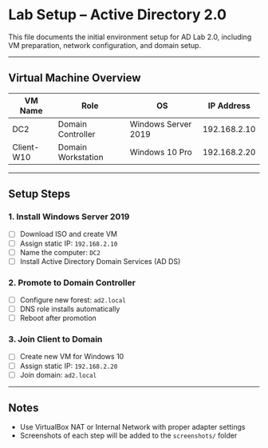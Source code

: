 # Lab Setup – Active Directory 2.0

This file documents the initial environment setup for AD Lab 2.0, including VM preparation, network configuration, and domain setup.

---

## Virtual Machine Overview

| VM Name           | Role                  | OS                    | IP Address     |
|------------------|-----------------------|------------------------|----------------|
| DC2               | Domain Controller     | Windows Server 2019    | 192.168.2.10    |
| Client-W10        | Domain Workstation    | Windows 10 Pro         | 192.168.2.20    |

---

## Setup Steps

### 1. Install Windows Server 2019
- [ ] Download ISO and create VM
- [ ] Assign static IP: `192.168.2.10`
- [ ] Name the computer: `DC2`
- [ ] Install Active Directory Domain Services (AD DS)

### 2. Promote to Domain Controller
- [ ] Configure new forest: `ad2.local`
- [ ] DNS role installs automatically
- [ ] Reboot after promotion

### 3. Join Client to Domain
- [ ] Create new VM for Windows 10
- [ ] Assign static IP: `192.168.2.20`
- [ ] Join domain: `ad2.local`

---

## Notes

- Use VirtualBox NAT or Internal Network with proper adapter settings
- Screenshots of each step will be added to the `screenshots/` folder
